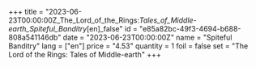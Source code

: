 +++
title = "2023-06-23T00:00:00Z_The_Lord_of_the_Rings:_Tales_of_Middle-earth_Spiteful_Banditry_[en]_false"
id = "e85a82bc-49f3-4694-b688-808a541146db"
date = "2023-06-23T00:00:00Z"
name = "Spiteful Banditry"
lang = ["en"]
price = "4.53"
quantity = 1
foil = false
set = "The Lord of the Rings: Tales of Middle-earth"
+++
